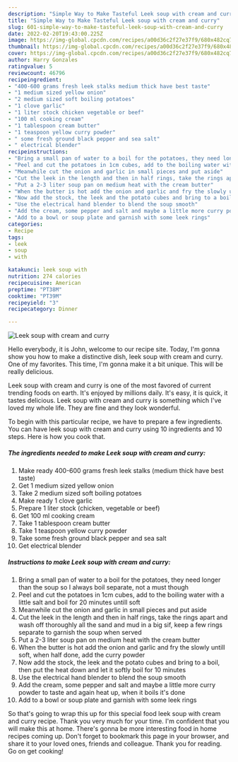 ```yaml
---
description: "Simple Way to Make Tasteful Leek soup with cream and curry"
title: "Simple Way to Make Tasteful Leek soup with cream and curry"
slug: 601-simple-way-to-make-tasteful-leek-soup-with-cream-and-curry
date: 2022-02-20T19:43:00.225Z
image: https://img-global.cpcdn.com/recipes/a00d36c2f27e37f9/680x482cq70/leek-soup-with-cream-and-curry-recipe-main-photo.jpg
thumbnail: https://img-global.cpcdn.com/recipes/a00d36c2f27e37f9/680x482cq70/leek-soup-with-cream-and-curry-recipe-main-photo.jpg
cover: https://img-global.cpcdn.com/recipes/a00d36c2f27e37f9/680x482cq70/leek-soup-with-cream-and-curry-recipe-main-photo.jpg
author: Harry Gonzales
ratingvalue: 5
reviewcount: 46796
recipeingredient:
- "400-600 grams fresh leek stalks medium thick have best taste"
- "1 medium sized yellow onion"
- "2 medium sized soft boiling potatoes"
- "1 clove garlic"
- "1 liter stock chicken vegetable or beef"
- "100 ml cooking cream"
- "1 tablespoon cream butter"
- "1 teaspoon yellow curry powder"
- " some fresh ground black pepper and sea salt"
- " electrical blender"
recipeinstructions:
- "Bring a small pan of water to a boil for the potatoes, they need longer than the soup so I always boil separate, not a must though"
- "Peel and cut the potatoes in 1cm cubes, add to the boiling water with a little salt and boil for 20 minutes untill soft"
- "Meanwhile cut the onion and garlic in small pieces and put aside"
- "Cut the leek in the length and then in half rings, take the rings apart and wash off thoroughly all the sand and mud in a big sif, keep a few rings separate to garnish the soup when served"
- "Put a 2-3 liter soup pan on medium heat with the cream butter"
- "When the butter is hot add the onion and garlic and fry the slowly untill soft, when half done, add the curry powder"
- "Now add the stock, the leek and the potato cubes and bring to a boil, then put the heat down and let it softly boil for 10 minutes"
- "Use the electrical hand blender to blend the soup smooth"
- "Add the cream, some pepper and salt and maybe a little more curry powder to taste and again heat up, when it boils it&#39;s done"
- "Add to a bowl or soup plate and garnish with some leek rings"
categories:
- Recipe
tags:
- leek
- soup
- with

katakunci: leek soup with 
nutrition: 274 calories
recipecuisine: American
preptime: "PT38M"
cooktime: "PT39M"
recipeyield: "3"
recipecategory: Dinner

---
```



![Leek soup with cream and curry](https://img-global.cpcdn.com/recipes/a00d36c2f27e37f9/680x482cq70/leek-soup-with-cream-and-curry-recipe-main-photo.jpg)

Hello everybody, it is John, welcome to our recipe site. Today, I'm gonna show you how to make a distinctive dish, leek soup with cream and curry. One of my favorites. This time, I'm gonna make it a bit unique. This will be really delicious.



Leek soup with cream and curry is one of the most favored of current trending foods on earth. It's enjoyed by millions daily. It's easy, it is quick, it tastes delicious. Leek soup with cream and curry is something which I've loved my whole life. They are fine and they look wonderful.


To begin with this particular recipe, we have to prepare a few ingredients. You can have leek soup with cream and curry using 10 ingredients and 10 steps. Here is how you cook that.

<!--inarticleads1-->

##### The ingredients needed to make Leek soup with cream and curry:

1. Make ready 400-600 grams fresh leek stalks (medium thick have best taste)
1. Get 1 medium sized yellow onion
1. Take 2 medium sized soft boiling potatoes
1. Make ready 1 clove garlic
1. Prepare 1 liter stock (chicken, vegetable or beef)
1. Get 100 ml cooking cream
1. Take 1 tablespoon cream butter
1. Take 1 teaspoon yellow curry powder
1. Take  some fresh ground black pepper and sea salt
1. Get  electrical blender




<!--inarticleads2-->

##### Instructions to make Leek soup with cream and curry:

1. Bring a small pan of water to a boil for the potatoes, they need longer than the soup so I always boil separate, not a must though
1. Peel and cut the potatoes in 1cm cubes, add to the boiling water with a little salt and boil for 20 minutes untill soft
1. Meanwhile cut the onion and garlic in small pieces and put aside
1. Cut the leek in the length and then in half rings, take the rings apart and wash off thoroughly all the sand and mud in a big sif, keep a few rings separate to garnish the soup when served
1. Put a 2-3 liter soup pan on medium heat with the cream butter
1. When the butter is hot add the onion and garlic and fry the slowly untill soft, when half done, add the curry powder
1. Now add the stock, the leek and the potato cubes and bring to a boil, then put the heat down and let it softly boil for 10 minutes
1. Use the electrical hand blender to blend the soup smooth
1. Add the cream, some pepper and salt and maybe a little more curry powder to taste and again heat up, when it boils it&#39;s done
1. Add to a bowl or soup plate and garnish with some leek rings




So that's going to wrap this up for this special food leek soup with cream and curry recipe. Thank you very much for your time. I'm confident that you will make this at home. There's gonna be more interesting food in home recipes coming up. Don't forget to bookmark this page in your browser, and share it to your loved ones, friends and colleague. Thank you for reading. Go on get cooking!
